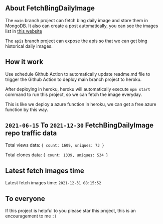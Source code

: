 ## About FetchBingDailyImage

The `main` branch project can fetch bing daily image and store them in MongoDB.
It also can create a post automatically, you can see the images list in [this website](https://oursalbum.netlify.app)

The `apis` branch project can expose the apis so that we can get bing historical daily images.

## How it work

Use schedule Github Action to automatically update readme.md file to trigger the Github Action to deploy main branch project to heroku.

After deploying in heroku, heroku will automatically execute `npm start` command to run this project, so we can fetch the image everyday.

This is like we deploy a azure function in heroku, we can get a free azure function by this way.

## `2021-06-15` To `2021-12-30` FetchBingDailyImage repo traffic data

Total views data: `{ count: 1609, uniques: 73 }`

Total clones data: `{ count: 1339, uniques: 534 }`

## Latest fetch images time

Latest fetch images time: `2021-12-31 08:15:52`

## To everyone

If this project is helpful to you please star this project, this is an encouragement to me `:)`



